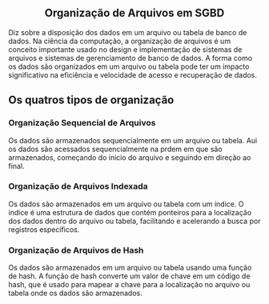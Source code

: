 ## <center>Organização de Arquivos em SGBD</center>

Diz sobre a disposição dos dados em um arquivo ou tabela de banco de dados. Na ciência da computação, a organização de arquivos é um conceito importante usado no design e implementação de sistemas de arquivos e sistemas de gerenciamento de banco de dados. A forma como os dados são organizados em um arquivo ou tabela pode ter um impacto significativo na eficiência e velocidade de acesso e recuperação de dados.

## Os quatros tipos de organização 

### Organização Sequencial de Arquivos
Os dados são armazenados sequencialmente em um arquivo ou tabela. Aui os dados são acessados sequencialmente na prdem em que são armazenados, começando do inicio do arquivo e seguindo em direção ao final.

### Organização de Arquivos Indexada
Os dados são armazenados em um arquivo ou tabela com um índice. O indice é uma estrutura de dados que contém ponteiros para a localização dos dados dentro do arquivo ou tabela, facilitando e acelerando a busca por registros específicos.

### Organização de Arquivos de Hash
Os dados são armazenados em um arquivo ou tabela usando uma função de hash. A função de hash converte um valor de chave em um código de hash, que é usado para mapear a chave para a localização no arquivo ou tabela onde os dados são armazenados.
